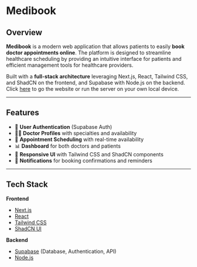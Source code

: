 # Medibook

## Overview
**Medibook** is a modern web application that allows patients to easily **book doctor appointments online**. The platform is designed to streamline healthcare scheduling by providing an intuitive interface for patients and efficient management tools for healthcare providers.  

Built with a **full-stack architecture** leveraging Next.js, React, Tailwind CSS, and ShadCN on the frontend, and Supabase with Node.js on the backend. Click [here](https://medibook-l7196oikd-renivens-projects.vercel.app/) to go the website or run the server on your own local device. 

---

## Features
- 🔐 **User Authentication** (Supabase Auth)
- 👩‍⚕️ **Doctor Profiles** with specialties and availability
- 📅 **Appointment Scheduling** with real-time availability
- 📊 **Dashboard** for both doctors and patients
- 📱 **Responsive UI** with Tailwind CSS and ShadCN components
- 🔔 **Notifications** for booking confirmations and reminders

---

## Tech Stack

**Frontend**
- [Next.js](https://nextjs.org/)  
- [React](https://react.dev/)  
- [Tailwind CSS](https://tailwindcss.com/)  
- [ShadCN UI](https://ui.shadcn.com/)  

**Backend**
- [Supabase](https://supabase.com/) (Database, Authentication, API)  
- [Node.js](https://nodejs.org/)  


